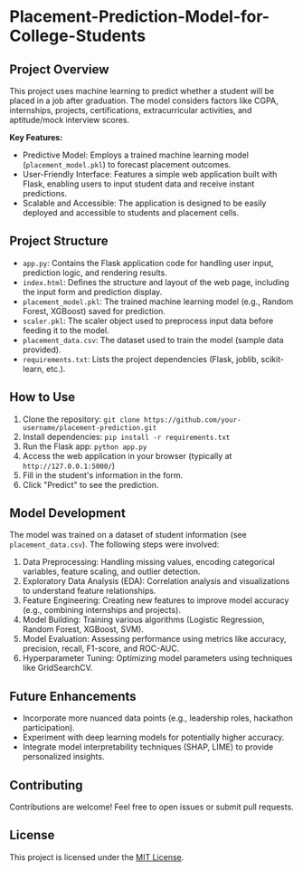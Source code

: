# Placement-Prediction-Model-for-College-Students

## Project Overview

This project uses machine learning to predict whether a student will be placed in a job after graduation. The model considers factors like CGPA, internships, projects, certifications, extracurricular activities, and aptitude/mock interview scores.

**Key Features:**

*   Predictive Model: Employs a trained machine learning model (`placement_model.pkl`) to forecast placement outcomes.
*   User-Friendly Interface: Features a simple web application built with Flask, enabling users to input student data and receive instant predictions.
*   Scalable and Accessible: The application is designed to be easily deployed and accessible to students and placement cells.

## Project Structure

*   `app.py`: Contains the Flask application code for handling user input, prediction logic, and rendering results.
*   `index.html`: Defines the structure and layout of the web page, including the input form and prediction display.
*   `placement_model.pkl`: The trained machine learning model (e.g., Random Forest, XGBoost) saved for prediction.
*   `scaler.pkl`: The scaler object used to preprocess input data before feeding it to the model.
*   `placement_data.csv`: The dataset used to train the model (sample data provided).
*   `requirements.txt`: Lists the project dependencies (Flask, joblib, scikit-learn, etc.).

## How to Use

1.  Clone the repository: `git clone https://github.com/your-username/placement-prediction.git`
2.  Install dependencies: `pip install -r requirements.txt`
3.  Run the Flask app: `python app.py`
4.  Access the web application in your browser (typically at `http://127.0.0.1:5000/`)
5.  Fill in the student's information in the form.
6.  Click "Predict" to see the prediction.

## Model Development

The model was trained on a dataset of student information (see `placement_data.csv`). The following steps were involved:

1.  Data Preprocessing: Handling missing values, encoding categorical variables, feature scaling, and outlier detection.
2.  Exploratory Data Analysis (EDA): Correlation analysis and visualizations to understand feature relationships.
3.  Feature Engineering: Creating new features to improve model accuracy (e.g., combining internships and projects).
4.  Model Building: Training various algorithms (Logistic Regression, Random Forest, XGBoost, SVM).
5.  Model Evaluation: Assessing performance using metrics like accuracy, precision, recall, F1-score, and ROC-AUC.
6.  Hyperparameter Tuning: Optimizing model parameters using techniques like GridSearchCV.

## Future Enhancements

*   Incorporate more nuanced data points (e.g., leadership roles, hackathon participation).
*   Experiment with deep learning models for potentially higher accuracy.
*   Integrate model interpretability techniques (SHAP, LIME) to provide personalized insights.

## Contributing

Contributions are welcome! Feel free to open issues or submit pull requests.

## License

This project is licensed under the [MIT License](LICENSE).
